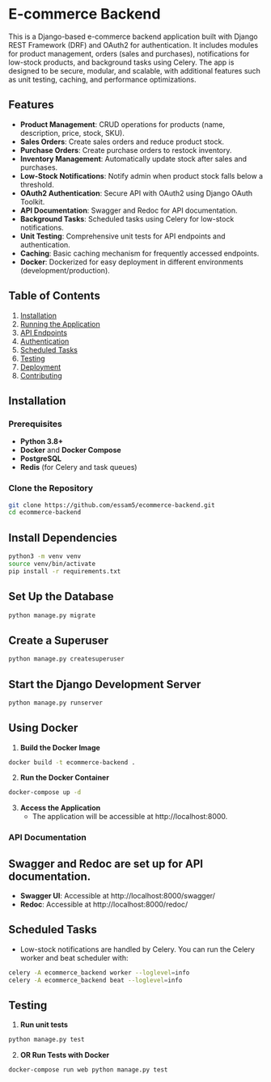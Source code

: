 # E-commerce Backend

This is a Django-based e-commerce backend application built with Django REST Framework (DRF) and OAuth2 for authentication. It includes modules for product management, orders (sales and purchases), notifications for low-stock products, and background tasks using Celery. The app is designed to be secure, modular, and scalable, with additional features such as unit testing, caching, and performance optimizations.

## Features

- **Product Management**: CRUD operations for products (name, description, price, stock, SKU).
- **Sales Orders**: Create sales orders and reduce product stock.
- **Purchase Orders**: Create purchase orders to restock inventory.
- **Inventory Management**: Automatically update stock after sales and purchases.
- **Low-Stock Notifications**: Notify admin when product stock falls below a threshold.
- **OAuth2 Authentication**: Secure API with OAuth2 using Django OAuth Toolkit.
- **API Documentation**: Swagger and Redoc for API documentation.
- **Background Tasks**: Scheduled tasks using Celery for low-stock notifications.
- **Unit Testing**: Comprehensive unit tests for API endpoints and authentication.
- **Caching**: Basic caching mechanism for frequently accessed endpoints.
- **Docker**: Dockerized for easy deployment in different environments (development/production).

## Table of Contents

1. [Installation](#installation)
2. [Running the Application](#running-the-application)
3. [API Endpoints](#api-endpoints)
4. [Authentication](#authentication)
5. [Scheduled Tasks](#scheduled-tasks)
6. [Testing](#testing)
7. [Deployment](#deployment)
8. [Contributing](#contributing)

## Installation

### Prerequisites

- **Python 3.8+**
- **Docker** and **Docker Compose**
- **PostgreSQL**
- **Redis** (for Celery and task queues)

### Clone the Repository

```bash
git clone https://github.com/essam5/ecommerce-backend.git
cd ecommerce-backend
```

## Install Dependencies

```bash
python3 -m venv venv
source venv/bin/activate
pip install -r requirements.txt
```

## Set Up the Database

```bash
python manage.py migrate
```

## Create a Superuser

```bash
python manage.py createsuperuser
```

## Start the Django Development Server

```bash
python manage.py runserver
```

## Using Docker

1. **Build the Docker Image**

```bash
docker build -t ecommerce-backend .
```

2. **Run the Docker Container**

```bash
docker-compose up -d
```

3. **Access the Application**
   - The application will be accessible at http://localhost:8000.

### API Documentation

## Swagger and Redoc are set up for API documentation.

- **Swagger UI**: Accessible at http://localhost:8000/swagger/
- **Redoc**: Accessible at http://localhost:8000/redoc/

## Scheduled Tasks

- Low-stock notifications are handled by Celery. You can run the Celery worker and beat scheduler with:

```bash
celery -A ecommerce_backend worker --loglevel=info
celery -A ecommerce_backend beat --loglevel=info

```

## Testing

1. **Run unit tests**

```bash
python manage.py test
```

2. **OR Run Tests with Docker**

```bash
docker-compose run web python manage.py test
```
